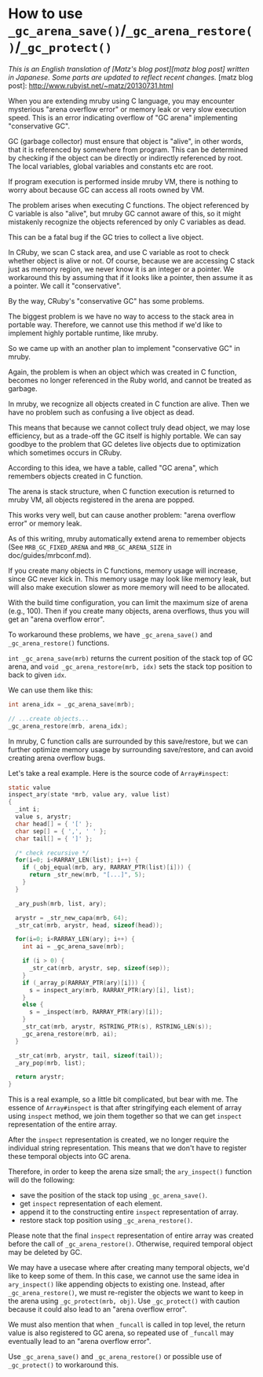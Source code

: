 # How to use `_gc_arena_save()`/`_gc_arena_restore()`/`_gc_protect()`

_This is an English translation of [Matz's blog post][matz blog post]
written in Japanese._
_Some parts are updated to reflect recent changes._
[matz blog post]: http://www.rubyist.net/~matz/20130731.html

When you are extending mruby using C language, you may encounter
mysterious "arena overflow error" or memory leak or very slow
execution speed.  This is an error indicating overflow of "GC arena"
implementing "conservative GC".

GC (garbage collector) must ensure that object is "alive", in other
words, that it is referenced by somewhere from program.  This can be
determined by checking if the object can be directly or indirectly
referenced by root.  The local variables, global variables and
constants etc are root.

If program execution is performed inside mruby VM, there is nothing to
worry about because GC can access all roots owned by VM.

The problem arises when executing C functions.  The object referenced
by C variable is also "alive", but mruby GC cannot aware of this, so
it might mistakenly recognize the objects referenced by only C
variables as dead.

This can be a fatal bug if the GC tries to collect a live object.

In CRuby, we scan C stack area, and use C variable as root to check
whether object is alive or not.  Of course, because we are accessing C
stack just as memory region, we never know it is an integer or a
pointer.  We workaround this by assuming that if it looks like a
pointer, then assume it as a pointer.  We call it "conservative".

By the way, CRuby's "conservative GC" has some problems.

The biggest problem is we have no way to access to the stack area in
portable way.  Therefore, we cannot use this method if we'd like to
implement highly portable runtime, like mruby.

So we came up with an another plan to implement "conservative GC" in mruby.

Again, the problem is when an object which was created in C function, becomes
no longer referenced in the Ruby world, and cannot be treated as garbage.

In mruby, we recognize all objects created in C function are alive.
Then we have no problem such as confusing a live object as dead.

This means that because we cannot collect truly dead object, we may
lose efficiency, but as a trade-off the GC itself is highly portable.
We can say goodbye to the problem that GC deletes live objects due to
optimization which sometimes occurs in CRuby.

According to this idea, we have a table, called "GC arena", which
remembers objects created in C function.

The arena is stack structure, when C function execution is returned to mruby
VM, all objects registered in the arena are popped.

This works very well, but can cause another problem: "arena overflow error" or
memory leak.

As of this writing, mruby automatically extend arena to remember
objects (See `MRB_GC_FIXED_ARENA` and `MRB_GC_ARENA_SIZE` in
doc/guides/mrbconf.md).

If you create many objects in C functions, memory usage will increase, since
GC never kick in.  This memory usage may look like memory leak, but will also
make execution slower as more memory will need to be allocated.

With the build time configuration, you can limit the maximum size of
arena (e.g., 100).  Then if you create many objects, arena overflows,
thus you will get an "arena overflow error".

To workaround these problems, we have `_gc_arena_save()` and
`_gc_arena_restore()` functions.

`int _gc_arena_save(mrb)` returns the current position of the stack
top of GC arena, and `void _gc_arena_restore(mrb, idx)` sets the
stack top position to back to given `idx`.

We can use them like this:

```c
int arena_idx = _gc_arena_save(mrb);

// ...create objects...
_gc_arena_restore(mrb, arena_idx);

```

In mruby, C function calls are surrounded by this save/restore, but we
can further optimize memory usage by surrounding save/restore, and can
avoid creating arena overflow bugs.

Let's take a real example.  Here is the source code of `Array#inspect`:

```c
static value
inspect_ary(state *mrb, value ary, value list)
{
  _int i;
  value s, arystr;
  char head[] = { '[' };
  char sep[] = { ',', ' ' };
  char tail[] = { ']' };

  /* check recursive */
  for(i=0; i<RARRAY_LEN(list); i++) {
    if (_obj_equal(mrb, ary, RARRAY_PTR(list)[i])) {
      return _str_new(mrb, "[...]", 5);
    }
  }

  _ary_push(mrb, list, ary);

  arystr = _str_new_capa(mrb, 64);
  _str_cat(mrb, arystr, head, sizeof(head));

  for(i=0; i<RARRAY_LEN(ary); i++) {
    int ai = _gc_arena_save(mrb);

    if (i > 0) {
      _str_cat(mrb, arystr, sep, sizeof(sep));
    }
    if (_array_p(RARRAY_PTR(ary)[i])) {
      s = inspect_ary(mrb, RARRAY_PTR(ary)[i], list);
    }
    else {
      s = _inspect(mrb, RARRAY_PTR(ary)[i]);
    }
    _str_cat(mrb, arystr, RSTRING_PTR(s), RSTRING_LEN(s));
    _gc_arena_restore(mrb, ai);
  }

  _str_cat(mrb, arystr, tail, sizeof(tail));
  _ary_pop(mrb, list);

  return arystr;
}
```

This is a real example, so a little bit complicated, but bear with me.
The essence of `Array#inspect` is that after stringifying each element
of array using `inspect` method, we join them together so that we can
get `inspect` representation of the entire array.

After the `inspect` representation is created, we no longer require the
individual string representation.  This means that we don't have to register
these temporal objects into GC arena.

Therefore, in order to keep the arena size small; the `ary_inspect()` function
will do the following:

* save the position of the stack top using `_gc_arena_save()`.
* get `inspect` representation of each element.
* append it to the constructing entire `inspect` representation of array.
* restore stack top position using `_gc_arena_restore()`.

Please note that the final `inspect` representation of entire array
was created before the call of `_gc_arena_restore()`.  Otherwise,
required temporal object may be deleted by GC.

We may have a usecase where after creating many temporal objects, we'd
like to keep some of them.  In this case, we cannot use the same idea
in `ary_inspect()` like appending objects to existing one.
Instead, after `_gc_arena_restore()`, we must re-register the objects we
want to keep in the arena using `_gc_protect(mrb, obj)`.
Use `_gc_protect()` with caution because it could also lead to an "arena
overflow error".

We must also mention that when `_funcall` is called in top level, the return
value is also registered to GC arena, so repeated use of `_funcall` may
eventually lead to an "arena overflow error".

Use `_gc_arena_save()` and `_gc_arena_restore()` or possible use of
`_gc_protect()` to workaround this.
